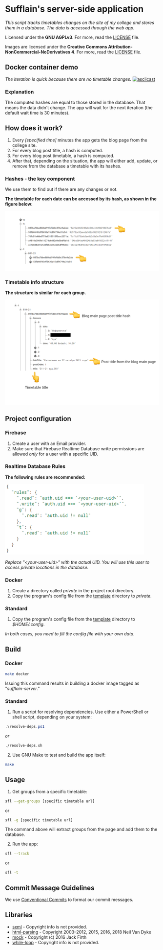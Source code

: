 # Sufflain's server-side application
*This script tracks timetables changes on the site of my college and stores them in a database.
The data is accessed through the web app.*

Licensed under the **GNU AGPLv3**. For more, read the [LICENSE](./LICENSE) file.

Images are licensed under the **Creative Commons Attribution-NonCommercial-NoDerivatives 4**. For more, read the [LICENSE](./img/LICENSE.md) file.

## Docker container demo
*The iteration is quick because there are no timetable changes.*
[![asciicast](https://asciinema.org/a/446184.svg)](https://asciinema.org/a/446184?speed=1.5)

### Explanation
The computed hashes are equal to those stored in the database.
That means the data didn't change.
The app will wait for the next iteration (the default wait time is 30 minutes).

## How does it work?
1. Every *[specified time]* minutes the app gets the blog page from the college site.
2. For every blog post title, a hash is computed.
3. For every blog post timetable, a hash is computed.
4. After that, depending on the situation, the app will either add, update, or remove from the database a timetable with its hashes.

### Hashes - the key component
We use them to find out if there are any changes or not.

**The timetable for each date can be accessed by its hash, as shown in the figure below:**

![Database hashes](img/db-edited.png)

### Timetable info structure
**The structure is similar for each group.**

![Database timetables](img/db-timetable-edited.png)

## Project configuration
### Firebase
1. Create a user with an Email provider.
2. Make sure that Firebase Realtime Database write permissions are allowed *only* for a user with a specific UID.

### Realtime Database Rules
**The following rules are recommended:**

![firebase rules](img/firebase-rules.png)

*Replace "\<your-user-uid\>" with the actual UID. You will use this user to access private locations in the database.*

### Docker
1. Create a directory called *private* in the project root directory.
2. Copy the program's config file from the [template](./template) directory to *private*.

### Standard
1. Copy the program's config file from the [template](./template) directory to *$HOME/.config*.

*In both cases, you need to fill the config file with your own data.*

## Build
### Docker
```bash
make docker
```

Issuing this command results in building a docker image tagged as "*sufflain-server*."

### Standard
1. Run a script for resolving dependencies. Use either a PowerShell or shell script, depending on your system:
```powershell
.\resolve-deps.ps1
```
*or*
```sh
./resolve-deps.sh
```
2. Use GNU Make to test and build the app itself:
```sh
make
```

## Usage
1. Get groups from a specific timetable:
```bash
sfl --get-groups [specific timetable url]
```
or
```bash
sfl -g [specific timetable url]
```

The command above will extract groups from the page and add them to the database.

2. Run the app:
```bash
sfl --track
```
or
```bash
sfl -t
```

## Commit Message Guidelines
We use [Conventional Commits](https://www.conventionalcommits.org/en/v1.0.0/) to format our commit
messages.

## Libraries
- [sxml](https://pkgs.racket-lang.org/package/sxml) - Copyright info is not provided.
- [html-parsing](https://pkgs.racket-lang.org/package/html-parsing) - Copyright 2003–2012, 2015, 2016, 2018 Neil Van Dyke
- [mock](https://pkgs.racket-lang.org/package/mock) - Copyright (c) 2016 Jack Firth
- [while-loop](https://pkgs.racket-lang.org/package/while-loop) - Copyright info is not provided.